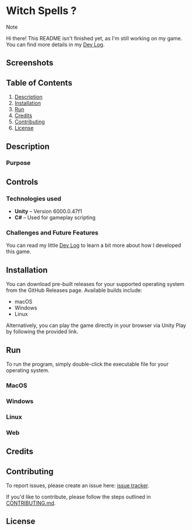 # Witch Spells ?

> [!NOTE]
> Hi there! This README isn't finished yet, as I'm still working on my game. You can find more details in my [Dev Log](https://github.com/Vpekdas/Witch-Spells/wiki/Dev%E2%80%90Log.md).

## Screenshots

## Table of Contents
1. [Description](#description)
2. [Installation](#installation)
3. [Run](#run)
4. [Credits](#credits)
5. [Contributing](#contributing)
6. [License](#license)

## Description

### Purpose

## Controls

### Technologies used

- **Unity** – Version 6000.0.47f1
- **C#** – Used for gameplay scripting
  
### Challenges and Future Features

You can read my little [Dev Log](https://github.com/Vpekdas/Witch-Spells/wiki/Dev%E2%80%90Log.md) to learn a bit more about how I developed this game.

## Installation

You can download pre-built releases for your supported operating system from the GitHub Releases page. Available builds include:
- macOS
- Windows
- Linux

Alternatively, you can play the game directly in your browser via Unity Play by following the provided link.

## Run

To run the program, simply double-click the executable file for your operating system.

### MacOS

### Windows

### Linux

### Web

## Credits

## Contributing

To report issues, please create an issue here: [issue tracker](https://github.com/Vpekdas/Witch-Spells/issues).

If you'd like to contribute, please follow the steps outlined in [CONTRIBUTING.md](CONTRIBUTING.md).

## License
